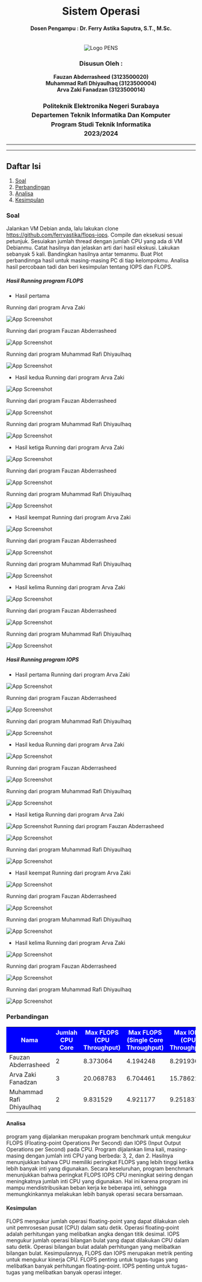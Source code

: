 <div align="center">
  <h1 style="text-align: center;font-weight: bold"><br>Sistem Operasi</h1>
  <h4 style="text-align: center;">Dosen Pengampu : Dr. Ferry Astika Saputra, S.T., M.Sc.</h4>
</div>
<br />
<div align="center">
  <img src="https://upload.wikimedia.org/wikipedia/id/4/44/Logo_PENS.png" alt="Logo PENS">
  <h3 style="text-align: center;">Disusun Oleh : </h3>
  <p style="text-align: center;">
    <strong>Fauzan Abderrasheed (3123500020) </strong><br>
    <strong>Muhammad Rafi Dhiyaulhaq (3123500004) </strong><br>
    <strong>Arva Zaki Fanadzan (3123500014)</strong>
  </p>
<h3 style="text-align: center;line-height: 1.5">Politeknik Elektronika Negeri Surabaya<br>Departemen Teknik Informatika Dan Komputer<br>Program Studi Teknik Informatika<br>2023/2024</h3>
  <hr><hr>
  </div>

  ## Daftar Isi
1. [Soal](#soal)
2. [Perbandingan](#perbandingan)
3. [Analisa](#analisa)
3. [Kesimpulan](#kesimpulan)
### Soal
Jalankan VM Debian anda, lalu lakukan clone https://github.com/ferryastika/flops-iops. Compile dan eksekusi sesuai petunjuk. Sesuiakan jumlah thread dengan jumlah CPU yang ada di VM Debianmu. Catat hasilnya dan jelaskan arti dari hasil ekskusi. Lakukan sebanyak 5 kali. Bandingkan hasilnya antar temanmu. Buat Plot perbandinnga hasil untuk masing-masing PC di tiap kelompokmu. Analisa hasil percobaan tadi dan beri kesimpulan tentang IOPS dan FLOPS.

##### Hasil Running program FLOPS
- Hasil pertama

Running dari program Arva Zaki

![App Screenshot](img/floparva1.jpg)

Running dari program Fauzan Abderrasheed

![App Screenshot](img/flopfauzan1.jpg)

Running dari program Muhammad Rafi Dhiyaulhaq

![App Screenshot](img/flopdhiya1.jpg)

- Hasil kedua
Running dari program Arva Zaki

![App Screenshot](img/floparva2.jpg)

Running dari program Fauzan Abderrasheed

![App Screenshot](img/flopfauzan2.jpg)

Running dari program Muhammad Rafi Dhiyaulhaq

![App Screenshot](img/flopdhiya2.jpg)

- Hasil ketiga
Running dari program Arva Zaki

![App Screenshot](img/floparva3.jpg)

Running dari program Fauzan Abderrasheed

![App Screenshot](img/flopfauzan3.jpg)

Running dari program Muhammad Rafi Dhiyaulhaq

![App Screenshot](img/flopdhiya3.jpg)

- Hasil keempat
Running dari program Arva Zaki

![App Screenshot](img/floparva4.jpg)

Running dari program Fauzan Abderrasheed

![App Screenshot](img/flopfauzan4.jpg)

Running dari program Muhammad Rafi Dhiyaulhaq

![App Screenshot](img/flopdhiya4.jpg)

- Hasil kelima
Running dari program Arva Zaki

![App Screenshot](img/floparva5.jpg)

Running dari program Fauzan Abderrasheed

![App Screenshot](img/flopfauzan5.jpg)

Running dari program Muhammad Rafi Dhiyaulhaq

![App Screenshot](img/flopdhiya5.jpg)


##### Hasil Running program IOPS
- Hasil pertama
Running dari program Arva Zaki

![App Screenshot](img/ioparva1.jpg)

Running dari program Fauzan Abderrasheed

![App Screenshot](img/iopfauzan1.jpg)

Running dari program Muhammad Rafi Dhiyaulhaq

![App Screenshot](img/iopdhiya1.jpg)

- Hasil kedua
Running dari program Arva Zaki

![App Screenshot](img/ioparva2.jpg)

Running dari program Fauzan Abderrasheed

![App Screenshot](img/iopfauzan2.jpg)

Running dari program Muhammad Rafi Dhiyaulhaq

![App Screenshot](img/iopdhiya2.jpg)

- Hasil ketiga
Running dari program Arva Zaki

![App Screenshot](img/ioparva3.jpg)
Running dari program Fauzan Abderrasheed

![App Screenshot](img/iopfauzan3.jpg)

Running dari program Muhammad Rafi Dhiyaulhaq

![App Screenshot](img/iopdhiya3.jpg)

- Hasil keempat
Running dari program Arva Zaki

![App Screenshot](img/ioparva4.jpg)

Running dari program Fauzan Abderrasheed

![App Screenshot](img/iopfauzan4.jpg)

Running dari program Muhammad Rafi Dhiyaulhaq

![App Screenshot](img/iopdhiya4.jpg)

- Hasil kelima
Running dari program Arva Zaki

![App Screenshot](img/ioparva5.jpg)

Running dari program Fauzan Abderrasheed

![App Screenshot](img/iopfauzan5.jpg)

Running dari program Muhammad Rafi Dhiyaulhaq

![App Screenshot](img/iopdhiya5.jpg)

### Perbandingan
<table>
<thead>
<tr>
  <th style="background-color: blue; color: white">Nama</th>
  <th style="background-color: blue; color: white">Jumlah CPU Core</th>
  <th style="background-color: blue; color: white">Max FLOPS (CPU Throughput)</th>
  <th style="background-color: blue; color: white">Max FLOPS (Single Core Throughput)</th>
  <th style="background-color: blue; color: white">Max IOPS (CPU Throughput)</th>
  <th style="background-color: blue; color: white">Max IOPS (Single Core Throughput)</th>
<tr>
</thead>
<tbody>
  <tr>
  <td>Fauzan Abderrasheed</td>
  <td>2</td>
  <td>8.373064</td>
  <td>4.194248</td>
  <td>8.291936</td>
  <td>4.153408</td>
  </tr>
   <tr>
  <td>Arva Zaki Fanadzan</td>
  <td>3</td>
  <td>20.068783</td>
  <td>6.704461</td>
  <td>15.786218</td>
  <td>5.274650</td>
  </tr>
   <tr>
  <td>Muhammad Rafi Dhiyaulhaq</td>
  <td>2</td>
  <td>9.831529</td>
  <td>4.921177</td>
  <td>9.251837</td>
  <td>4.626244</td>
  </tr>
</tbody>
</table>

#### Analisa
program yang dijalankan merupakan program benchmark untuk mengukur FLOPS (Floating-point Operations Per Second) dan IOPS (Input Output Operations per Second) pada CPU. Program dijalankan lima kali, masing-masing dengan jumlah inti CPU yang berbeda: 3, 2, dan 2. Hasilnya menunjukkan bahwa CPU memiliki peringkat FLOPS yang lebih tinggi ketika lebih banyak inti yang digunakan.
Secara keseluruhan, program benchmark menunjukkan bahwa peringkat FLOPS IOPS CPU meningkat seiring dengan meningkatnya jumlah inti CPU yang digunakan. Hal ini karena program ini mampu mendistribusikan beban kerja ke beberapa inti, sehingga memungkinkannya melakukan lebih banyak operasi secara bersamaan.

#### Kesimpulan
FLOPS mengukur jumlah operasi floating-point yang dapat dilakukan oleh unit pemrosesan pusat (CPU) dalam satu detik. Operasi floating-point adalah perhitungan yang melibatkan angka dengan titik desimal.
IOPS mengukur jumlah operasi bilangan bulat yang dapat dilakukan CPU dalam satu detik. Operasi bilangan bulat adalah perhitungan yang melibatkan bilangan bulat.
Kesimpulannya, FLOPS dan IOPS merupakan metrik penting untuk mengukur kinerja CPU. FLOPS penting untuk tugas-tugas yang melibatkan banyak perhitungan floating-point. IOPS penting untuk tugas-tugas yang melibatkan banyak operasi integer.